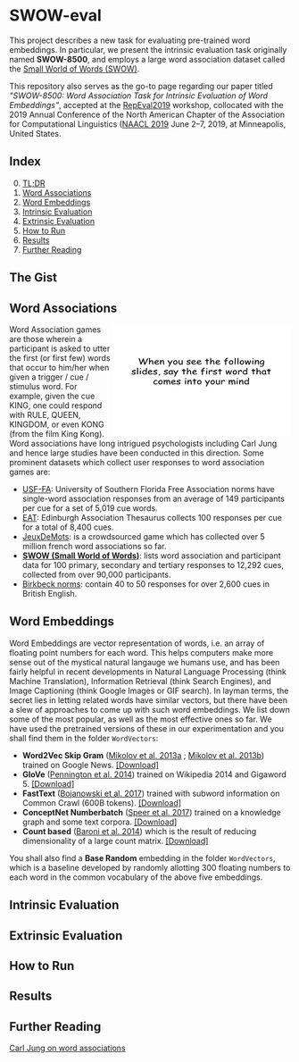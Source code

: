 # SWOW-eval
This project describes a new task for evaluating pre-trained word embeddings. In particular, we present the intrinsic evaluation task originally named **SWOW-8500**, and employs a large word association dataset called the [Small World of Words (SWOW)](https://smallworldofwords.org/en/). 

This repository also serves as the go-to page regarding our paper titled *"SWOW-8500: Word Association Task for Intrinsic Evaluation of Word Embeddings"*, accepted at the [RepEval2019](https://repeval2019.github.io/index) workshop, collocated with the 2019 Annual Conference of the North American Chapter of the Association for Computational Linguistics ([NAACL 2019](https://naacl2019.org) June 2–7, 2019, at Minneapolis, United States.

## Index
0. [TL;DR](#the-gist)
1. [Word Associations](#word-associations)
2. [Word Embeddings](#word-embeddings)
3. [Intrinsic Evaluation](#intrinsic-evaluation)
4. [Extrinsic Evaluation](#extrinsic-evaluation)
5. [How to Run](#how-to-run)
6. [Results](#results)
7. [Further Reading](#further-reading)

## The Gist

## Word Associations
<img align="right" src="https://github.com/avi-jit/SWOW-eval/blob/master/wordgame.jpg" data-canonical-src="https://github.com/avi-jit/SWOW-eval/blob/master/wordgame.jpg" width="320" height="200"/>

Word Association games are those wherein a participant is asked to utter the first (or first few) words that occur to him/her when given a trigger / cue / stimulus word. For example, given the cue KING, one could respond with RULE, QUEEN, KINGDOM, or even KONG (from the film King Kong). Word associations have long intrigued psychologists including Carl Jung and hence large studies have been conducted in this direction. Some prominent datasets which collect user responses to word association games are:<br>

* [USF-FA](http://vlado.fmf.uni-lj.si/pub/networks/data/dic/fa/FreeAssoc.htm): University of Southern Florida Free Association norms have single-word association responses from an average of 149 participants per cue for a set of 5,019 cue words.
* [EAT](http://rali.iro.umontreal.ca/rali/?q=en/Textual%20Resources/EAT): Edinburgh Association Thesaurus collects 100 responses per cue for a total of 8,400 cues. 
* [JeuxDeMots](http://www.jeuxdemots.org/jdm-accueil.php): is a crowdsourced game which has collected over 5 million french word associations so far. 
* **[SWOW (Small World of Words)](https://smallworldofwords.org/en/project)**: lists word association and participant data for 100 primary, secondary and tertiary responses to 12,292 cues, collected from over 90,000 participants. 
* [Birkbeck norms](https://books.google.co.in/books?id=loDxzOXCRlYC&printsec=frontcover): contain 40 to 50 responses for over 2,600 cues in British English.


## Word Embeddings
Word Embeddings are vector representation of words, i.e. an array of floating point numbers for each word. This helps computers make more sense out of the mystical natural langauge we humans use, and has been fairly helpful in recent developments in Natural Language Processing (think Machine Translation), Information Retrieval (think Search Engines), and Image Captioning (think Google Images or GIF search). In layman terms, the secret lies in letting related words have similar vectors, but there have been a slew of approaches to come up with such word embeddings. We list down some of the most popular, as well as the most effective ones so far. We have used the pretrained versions of these in our experimentation and you shall find them in the folder `WordVectors`:
* **Word2Vec Skip Gram** ([Mikolov et al. 2013a](https://papers.nips.cc/paper/5021-distributed-representations-of-words-and-phrases-and-their-compositionality.pdf) ; [Mikolov et al. 2013b](https://arxiv.org/pdf/1301.3781.pdf)) trained on Google News. [[Download]](http://code.google.com/archive/p/word2vec/) 
* **GloVe** ([Pennington et al. 2014](https://www.aclweb.org/anthology/D14-1162)) trained on Wikipedia 2014 and Gigaword 5. [[Download]](http://nlp.stanford.edu/projects/glove/)
* **FastText** ([Bojanowski et al. 2017](https://aclweb.org/anthology/Q17-1010)) trained with subword information on Common Crawl (600B tokens). [[Download]](http://fasttext.cc/docs/en/english-vectors.html)
* **ConceptNet Numberbatch** ([Speer et al. 2017](https://arxiv.org/pdf/1612.03975.pdf)) trained on a knowledge graph and some text corpora. [[Download]](http://github.com/commonsense/conceptnet-numberbatch)
* **Count based** ([Baroni et al. 2014](https://www.aclweb.org/anthology/P14-1023)) which is the result of reducing dimensionality of a large count matrix. [[Download]](http://clic.cimec.unitn.it/dm/)

You shall also find a **Base Random** embedding in the folder `WordVectors`, which is a baseline developed by randomly allotting 300 floating numbers to each word in the common vocabulary of the above five embeddings.

## Intrinsic Evaluation


## Extrinsic Evaluation

## How to Run

## Results


## Further Reading
[Carl Jung on word associations](https://www.all-about-psychology.com/association-method.html)
